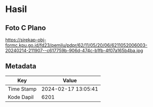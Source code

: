 # Hasil

## Foto C Plano

https://sirekap-obj-formc.kpu.go.id/fd23/pemilu/pdpr/62/11/05/20/06/6211052006003-20240214-211907--c617759b-906d-474c-b1fb-4f07a165b4ba.jpg


## Metadata

| Key        | Value               |
| ---------- | ------------------- |
| Time Stamp | 2024-02-17 13:05:41 |
| Kode Dapil | 6201                |



